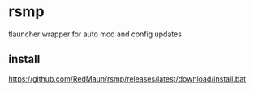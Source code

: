 # rsmp
tlauncher wrapper for auto mod and config updates

## install
https://github.com/RedMaun/rsmp/releases/latest/download/install.bat
